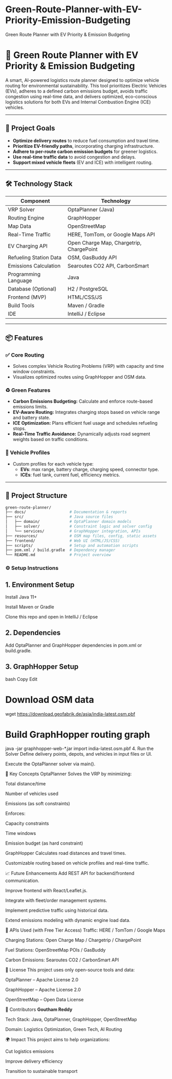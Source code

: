# Green-Route-Planner-with-EV-Priority-Emission-Budgeting
Green Route Planner with EV Priority &amp; Emission Budgeting
# 🌱 Green Route Planner with EV Priority & Emission Budgeting

A smart, AI-powered logistics route planner designed to optimize vehicle routing for environmental sustainability. This tool prioritizes Electric Vehicles (EVs), adheres to a defined carbon emissions budget, avoids traffic congestion using real-time data, and delivers optimized, eco-conscious logistics solutions for both EVs and Internal Combustion Engine (ICE) vehicles.

---

## 🚀 Project Goals

- **Optimize delivery routes** to reduce fuel consumption and travel time.
- **Prioritize EV-friendly paths**, incorporating charging infrastructure.
- **Adhere to per-route carbon emission budgets** for greener logistics.
- **Use real-time traffic data** to avoid congestion and delays.
- **Support mixed vehicle fleets** (EV and ICE) with intelligent routing.

---

## 🛠️ Technology Stack

| Component                  | Technology         |
|---------------------------|--------------------|
| VRP Solver                | OptaPlanner (Java) |
| Routing Engine            | GraphHopper        |
| Map Data                  | OpenStreetMap      |
| Real-Time Traffic         | HERE, TomTom, or Google Maps API |
| EV Charging API           | Open Charge Map, Chargetrip, ChargePoint |
| Refueling Station Data    | OSM, GasBuddy API  |
| Emissions Calculation     | Searoutes CO2 API, CarbonSmart |
| Programming Language      | Java               |
| Database (Optional)       | H2 / PostgreSQL    |
| Frontend (MVP)            | HTML/CSS/JS        |
| Build Tools               | Maven / Gradle     |
| IDE                       | IntelliJ / Eclipse |

---

## 📦 Features

### ✅ Core Routing
- Solves complex Vehicle Routing Problems (VRP) with capacity and time window constraints.
- Visualizes optimized routes using GraphHopper and OSM data.

### ♻️ Green Features
- **Carbon Emissions Budgeting:** Calculate and enforce route-based emissions limits.
- **EV-Aware Routing:** Integrates charging stops based on vehicle range and battery state.
- **ICE Optimization:** Plans efficient fuel usage and schedules refueling stops.
- **Real-Time Traffic Avoidance:** Dynamically adjusts road segment weights based on traffic conditions.

### 📍 Vehicle Profiles
- Custom profiles for each vehicle type:
  - **EVs**: max range, battery charge, charging speed, connector type.
  - **ICEs**: fuel tank, current fuel, efficiency metrics.

---

## 📁 Project Structure

```bash
green-route-planner/
├── docs/                   # Documentation & reports
├── src/                    # Java source files
│   ├── domain/             # OptaPlanner domain models
│   ├── solver/             # Constraint logic and solver config
│   └── services/           # GraphHopper integration, APIs
├── resources/              # OSM map files, config, static assets
├── frontend/               # Web UI (HTML/JS/CSS)
├── scripts/                # Setup and automation scripts
├── pom.xml / build.gradle  # Dependency manager
└── README.md               # Project overview
```
### ⚙️ Setup Instructions
## 1. Environment Setup
Install Java 11+

Install Maven or Gradle

Clone this repo and open in IntelliJ / Eclipse

## 2. Dependencies
Add OptaPlanner and GraphHopper dependencies in pom.xml or build.gradle.

## 3. GraphHopper Setup
bash
Copy
Edit
# Download OSM data
wget https://download.geofabrik.de/asia/india-latest.osm.pbf

# Build GraphHopper routing graph
java -jar graphhopper-web-*.jar import india-latest.osm.pbf
4. Run the Solver
Define delivery points, depots, and vehicles in input files or UI.

Execute the OptaPlanner solver via main().

🧠 Key Concepts
OptaPlanner
Solves the VRP by minimizing:

Total distance/time

Number of vehicles used

Emissions (as soft constraints)

Enforces:

Capacity constraints

Time windows

Emission budget (as hard constraint)

GraphHopper
Calculates road distances and travel times.

Customizable routing based on vehicle profiles and real-time traffic.

📈 Future Enhancements
Add REST API for backend/frontend communication.

Improve frontend with React/Leaflet.js.

Integrate with fleet/order management systems.

Implement predictive traffic using historical data.

Extend emissions modeling with dynamic engine load data.

🧩 APIs Used (with Free Tier Access)
Traffic: HERE / TomTom / Google Maps

Charging Stations: Open Charge Map / Chargetrip / ChargePoint

Fuel Stations: OpenStreetMap POIs / GasBuddy

Carbon Emissions: Searoutes CO2 / CarbonSmart API

📜 License
This project uses only open-source tools and data:

OptaPlanner – Apache License 2.0

GraphHopper – Apache License 2.0

OpenStreetMap – Open Data License

👥 Contributors
**Goutham Reddy**

Tech Stack: Java, OptaPlanner, GraphHopper, OpenStreetMap

Domain: Logistics Optimization, Green Tech, AI Routing

🌍 Impact
This project aims to help organizations:

Cut logistics emissions

Improve delivery efficiency

Transition to sustainable transport

